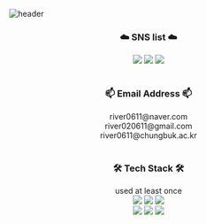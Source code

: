 ![header](https://capsule-render.vercel.app/api?type=waving&color=0:0000ff,100:00ff99&height=300&text=welcome&desc=RiverDuck's%20GitHub%20Profile&fontColor=ecedf0&fontSize=70&fontAlign=50&fontAlignY=40&descSize=20&descAlign=56&descAlignY=52)
<div align="center">
	<h3>☁️ SNS list ☁️<br/></h3>
	<a href="https://github.com/RiverDuck" target="_blank"><img src="https://img.shields.io/badge/-GitHub-black?style=flat-square&logo=GitHub&logoColor=white"/></a>
	<a href="https://www.instagram.com/rkdsam_o/" target="_blank"><img src="https://img.shields.io/badge/-Instagram-red?style=flat-square&logo=Instagram&logoColor=white"/></a>
	<a href="https://www.facebook.com/profile.php?id=100009969224309" target="_blank"><img src="https://img.shields.io/badge/-Facebook-1778f2?style=flat-square&logo=Facebook&logoColor=white"/></a><br/><br/>
	<h3>📫 Email Address 📫<br/></h3>
	river0611@naver.com<br/>
	river020611@gmail.com<br/>
	river0611@chungbuk.ac.kr<br/><br/>
	<h3>🛠 Tech Stack 🛠<br/></h3>
	used at least once<br/>
	<img src="https://img.shields.io/badge/-C-0066CC?style=flat-square&logo=C&logoColor=white"/>
	<img src="https://img.shields.io/badge/-Python-3300CC?style=flat-square&logo=Python&logoColor=white"/>
	<img src="https://img.shields.io/badge/-MATLAB-blue?style=flat-square&logoColor=white"/><br/>
	<img src="https://img.shields.io/badge/-HTML5-red?style=flat-square&logo=HTML5&logoColor=white"/>
	<img src="https://img.shields.io/badge/-CSS-blue?style=flat-square&logo=CSS3&logoColor=white"/>
	<img src="https://img.shields.io/badge/-JavaScript-yellow?style=flat-square&logo=JavaScript&logoColor=white"/>
</div>
